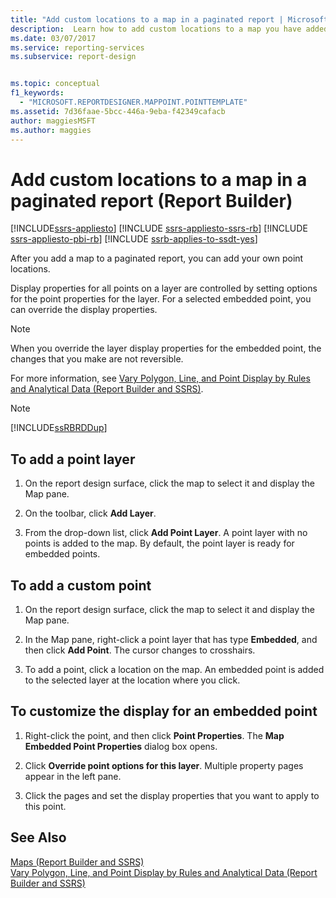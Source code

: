 ```yaml
---
title: "Add custom locations to a map in a paginated report | Microsoft Docs"
description:  Learn how to add custom locations to a map you have added to a paginated report in Report Builder. 
ms.date: 03/07/2017
ms.service: reporting-services
ms.subservice: report-design


ms.topic: conceptual
f1_keywords: 
  - "MICROSOFT.REPORTDESIGNER.MAPPOINT.POINTTEMPLATE"
ms.assetid: 7d36faae-5bcc-446a-9eba-f42349cafacb
author: maggiesMSFT
ms.author: maggies
---
```

# Add custom locations to a map in a paginated report (Report Builder)

[!INCLUDE[ssrs-appliesto](../../includes/ssrs-appliesto.md)] [!INCLUDE [ssrs-appliesto-ssrs-rb](../../includes/ssrs-appliesto-ssrs-rb.md)] [!INCLUDE [ssrs-appliesto-pbi-rb](../../includes/ssrs-appliesto-pbi-rb.md)] [!INCLUDE [ssrb-applies-to-ssdt-yes](../../includes/ssrb-applies-to-ssdt-yes.md)]

  After you add a map to a paginated report, you can add your own point locations.  
  
 Display properties for all points on a layer are controlled by setting options for the point properties for the layer. For a selected embedded point, you can override the display properties.  
  
> [!NOTE]  
>  When you override the layer display properties for the embedded point, the changes that you make are not reversible.  
  
 For more information, see [Vary Polygon, Line, and Point Display by Rules and Analytical Data &#40;Report Builder and SSRS&#41;](../../reporting-services/report-design/vary-polygon-line-and-point-display-by-rules-and-analytical-data.md).  
  
> [!NOTE]  
>  [!INCLUDE[ssRBRDDup](../../includes/ssrbrddup-md.md)]  
  
## To add a point layer  
  
1.  On the report design surface, click the map to select it and display the Map pane.  
  
2.  On the toolbar, click **Add Layer**.  
  
3.  From the drop-down list, click **Add Point Layer**. A point layer with no points is added to the map. By default, the point layer is ready for embedded points.  
  
## To add a custom point  
  
1.  On the report design surface, click the map to select it and display the Map pane.  
  
2.  In the Map pane, right-click a point layer that has type **Embedded**, and then click **Add Point**. The cursor changes to crosshairs.  
  
3.  To add a point, click a location on the map. An embedded point is added to the selected layer at the location where you click.  
  
## To customize the display for an embedded point  
  
1.  Right-click the point, and then click **Point Properties**. The **Map Embedded Point Properties** dialog box opens.  
  
2.  Click **Override point options for this layer**. Multiple property pages appear in the left pane.  
  
3.  Click the pages and set the display properties that you want to apply to this point.  
  
## See Also  
 [Maps &#40;Report Builder and SSRS&#41;](../../reporting-services/report-design/maps-report-builder-and-ssrs.md)   
 [Vary Polygon, Line, and Point Display by Rules and Analytical Data &#40;Report Builder and SSRS&#41;](../../reporting-services/report-design/vary-polygon-line-and-point-display-by-rules-and-analytical-data.md)  
  
  
